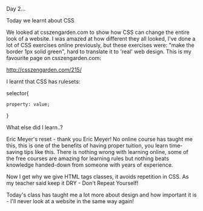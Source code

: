 Day 2...

Today we learnt about CSS

We looked at csszengarden.com to show how CSS can change the entire look of a website. I was amazed at how different they all looked, I've done a lot of CSS exercises online previously, but these exercises were: "make the border 1px solid green", hard to translate it to 'real' web design. This is my favourite page on csszengarden.com:

http://csszengarden.com/215/


I learnt that CSS has rulesets:

selector{
    
    property: value;
}

What else did I learn..?

Eric Meyer's reset - thank you Eric Meyer! No online course has taught me this, this is one of the benefits of having proper tuition, you learn time-saving tips like this. There is nothing wrong with learning online, some of the free courses are amazing for learning rules but nothing beats knowledge handed-down from someone with years of experience.

Now I get why we give HTML tags classes, it avoids repetition in CSS. As my teacher said keep it DRY - Don't Repeat Yourself!

Today's class has taught me a lot more about design and how important it is - I'll never look at a website in the same way again!
